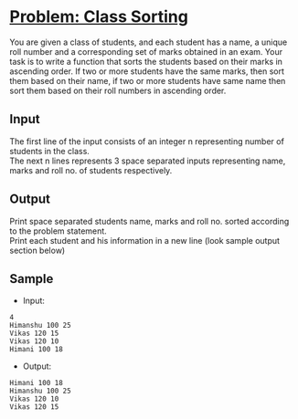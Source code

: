 # [Problem: Class Sorting](https://my.newtonschool.co/playground/code/jf3xtolcx4w1)

You are given a class of students, and each student has a name, a unique roll number and a corresponding set of marks obtained in an exam. Your task is to write a function that sorts the students based on their marks in ascending order. If two or more students have the same marks, then sort them based on their name, if two or more students have same name then sort them based on their roll numbers in ascending order.

## Input

The first line of the input consists of an integer n representing number of students in the class. <br>
The next n lines represents 3 space separated inputs representing name, marks and roll no. of students respectively.

## Output

Print space separated students name, marks and roll no. sorted according to the problem statement. <br>
Print each student and his information in a new line (look sample output section below)

## Sample

- Input:
```
4
Himanshu 100 25
Vikas 120 15
Vikas 120 10
Himani 100 18
```

- Output:
```
Himani 100 18
Himanshu 100 25
Vikas 120 10
Vikas 120 15
```
